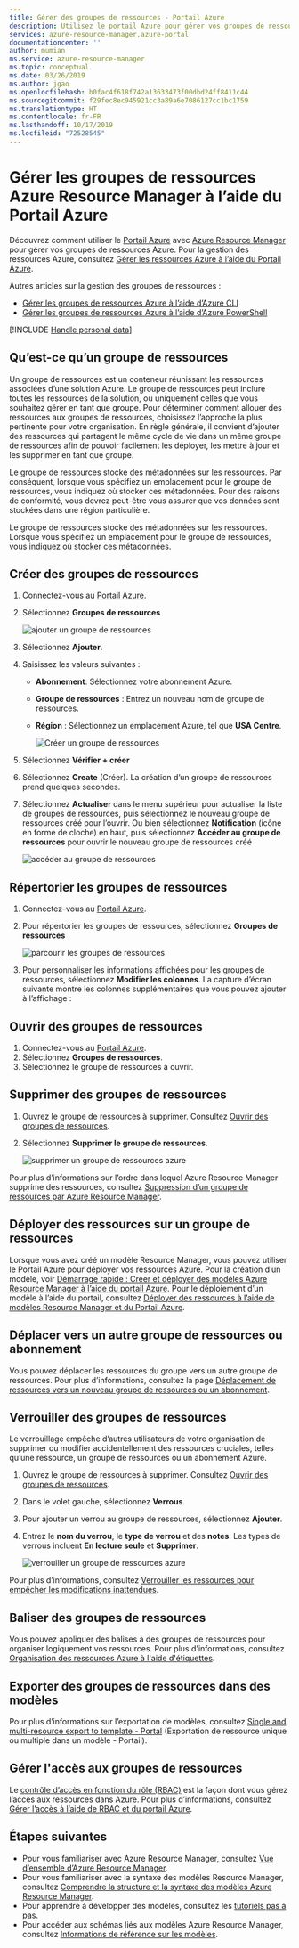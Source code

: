 ```yaml
---
title: Gérer des groupes de ressources - Portail Azure
description: Utilisez le portail Azure pour gérer vos groupes de ressources dans Azure Resource Manager. Montre comment créer, lister et supprimer des groupes de ressources.
services: azure-resource-manager,azure-portal
documentationcenter: ''
author: mumian
ms.service: azure-resource-manager
ms.topic: conceptual
ms.date: 03/26/2019
ms.author: jgao
ms.openlocfilehash: b0fac4f618f742a13633473f00dbd24ff8411c44
ms.sourcegitcommit: f29fec8ec945921cc3a89a6e7086127cc1bc1759
ms.translationtype: HT
ms.contentlocale: fr-FR
ms.lasthandoff: 10/17/2019
ms.locfileid: "72528545"
---
```

# <a name="manage-azure-resource-manager-resource-groups-by-using-the-azure-portal"></a>Gérer les groupes de ressources Azure Resource Manager à l’aide du Portail Azure

Découvrez comment utiliser le [Portail Azure](https://portal.azure.com) avec [Azure Resource Manager](resource-group-overview.md) pour gérer vos groupes de ressources Azure. Pour la gestion des ressources Azure, consultez [Gérer les ressources Azure à l’aide du Portail Azure](./manage-resources-portal.md).

Autres articles sur la gestion des groupes de ressources :

- [Gérer les groupes de ressources Azure à l’aide d’Azure CLI](./manage-resources-cli.md)
- [Gérer les groupes de ressources Azure à l’aide d’Azure PowerShell](./manage-resources-powershell.md)

[!INCLUDE [Handle personal data](../../includes/gdpr-intro-sentence.md)]

## <a name="what-is-a-resource-group"></a>Qu’est-ce qu’un groupe de ressources

Un groupe de ressources est un conteneur réunissant les ressources associées d’une solution Azure. Le groupe de ressources peut inclure toutes les ressources de la solution, ou uniquement celles que vous souhaitez gérer en tant que groupe. Pour déterminer comment allouer des ressources aux groupes de ressources, choisissez l’approche la plus pertinente pour votre organisation. En règle générale, il convient d’ajouter des ressources qui partagent le même cycle de vie dans un même groupe de ressources afin de pouvoir facilement les déployer, les mettre à jour et les supprimer en tant que groupe.

Le groupe de ressources stocke des métadonnées sur les ressources. Par conséquent, lorsque vous spécifiez un emplacement pour le groupe de ressources, vous indiquez où stocker ces métadonnées. Pour des raisons de conformité, vous devrez peut-être vous assurer que vos données sont stockées dans une région particulière.

Le groupe de ressources stocke des métadonnées sur les ressources. Lorsque vous spécifiez un emplacement pour le groupe de ressources, vous indiquez où stocker ces métadonnées.

## <a name="create-resource-groups"></a>Créer des groupes de ressources

1. Connectez-vous au [Portail Azure](https://portal.azure.com).
2. Sélectionnez **Groupes de ressources**

    ![ajouter un groupe de ressources](./media/manage-resource-groups-portal/manage-resource-groups-add-group.png)
3. Sélectionnez **Ajouter**.
4. Saisissez les valeurs suivantes :

   - **Abonnement**: Sélectionnez votre abonnement Azure. 
   - **Groupe de ressources** : Entrez un nouveau nom de groupe de ressources. 
   - **Région** : Sélectionnez un emplacement Azure, tel que **USA Centre**.

     ![Créer un groupe de ressources](./media/manage-resource-groups-portal/manage-resource-groups-create-group.png)
5. Sélectionnez **Vérifier + créer**
6. Sélectionnez **Create** (Créer). La création d’un groupe de ressources prend quelques secondes.
7. Sélectionnez **Actualiser** dans le menu supérieur pour actualiser la liste de groupes de ressources, puis sélectionnez le nouveau groupe de ressources créé pour l’ouvrir. Ou bien sélectionnez **Notification** (icône en forme de cloche) en haut, puis sélectionnez **Accéder au groupe de ressources** pour ouvrir le nouveau groupe de ressources créé

    ![accéder au groupe de ressources](./media/manage-resource-groups-portal/manage-resource-groups-add-group-go-to-resource-group.png)

## <a name="list-resource-groups"></a>Répertorier les groupes de ressources

1. Connectez-vous au [Portail Azure](https://portal.azure.com).
2. Pour répertorier les groupes de ressources, sélectionnez **Groupes de ressources**

    ![parcourir les groupes de ressources](./media/manage-resource-groups-portal/manage-resource-groups-list-groups.png)

3. Pour personnaliser les informations affichées pour les groupes de ressources, sélectionnez **Modifier les colonnes**. La capture d’écran suivante montre les colonnes supplémentaires que vous pouvez ajouter à l’affichage :

## <a name="open-resource-groups"></a>Ouvrir des groupes de ressources

1. Connectez-vous au [Portail Azure](https://portal.azure.com).
2. Sélectionnez **Groupes de ressources**.
3. Sélectionnez le groupe de ressources à ouvrir.

## <a name="delete-resource-groups"></a>Supprimer des groupes de ressources

1. Ouvrez le groupe de ressources à supprimer.  Consultez [Ouvrir des groupes de ressources](#open-resource-groups).
2. Sélectionnez **Supprimer le groupe de ressources**.

    ![supprimer un groupe de ressources azure](./media/manage-resource-groups-portal/delete-group.png)

Pour plus d’informations sur l’ordre dans lequel Azure Resource Manager supprime des ressources, consultez [Suppression d’un groupe de ressources par Azure Resource Manager](./resource-group-delete.md).

## <a name="deploy-resources-to-a-resource-group"></a>Déployer des ressources sur un groupe de ressources

Lorsque vous avez créé un modèle Resource Manager, vous pouvez utiliser le Portail Azure pour déployer vos ressources Azure. Pour la création d’un modèle, voir [Démarrage rapide : Créer et déployer des modèles Azure Resource Manager à l’aide du portail Azure](./resource-manager-quickstart-create-templates-use-the-portal.md). Pour le déploiement d’un modèle à l’aide du portail, consultez [Déployer des ressources à l’aide de modèles Resource Manager et du Portail Azure](resource-group-template-deploy-portal.md).

## <a name="move-to-another-resource-group-or-subscription"></a>Déplacer vers un autre groupe de ressources ou abonnement

Vous pouvez déplacer les ressources du groupe vers un autre groupe de ressources. Pour plus d’informations, consultez la page [Déplacement de ressources vers un nouveau groupe de ressources ou un abonnement](resource-group-move-resources.md).

## <a name="lock-resource-groups"></a>Verrouiller des groupes de ressources

Le verrouillage empêche d’autres utilisateurs de votre organisation de supprimer ou modifier accidentellement des ressources cruciales, telles qu’une ressource, un groupe de ressources ou un abonnement Azure. 

1. Ouvrez le groupe de ressources à supprimer.  Consultez [Ouvrir des groupes de ressources](#open-resource-groups).
2. Dans le volet gauche, sélectionnez **Verrous**.
3. Pour ajouter un verrou au groupe de ressources, sélectionnez **Ajouter**.
4. Entrez le **nom du verrou**, le **type de verrou** et des **notes**. Les types de verrous incluent **En lecture seule** et **Supprimer**.

    ![verrouiller un groupe de ressources azure](./media/manage-resource-groups-portal/manage-resource-groups-add-lock.png)

Pour plus d’informations, consultez [Verrouiller les ressources pour empêcher les modifications inattendues](./resource-group-lock-resources.md).

## <a name="tag-resource-groups"></a>Baliser des groupes de ressources

Vous pouvez appliquer des balises à des groupes de ressources pour organiser logiquement vos ressources. Pour plus d'informations, consultez [Organisation des ressources Azure à l'aide d'étiquettes](./resource-group-using-tags.md#portal).

## <a name="export-resource-groups-to-templates"></a>Exporter des groupes de ressources dans des modèles

Pour plus d’informations sur l’exportation de modèles, consultez [Single and multi-resource export to template - Portal](export-template-portal.md) (Exportation de ressource unique ou multiple dans un modèle - Portail).

## <a name="manage-access-to-resource-groups"></a>Gérer l'accès aux groupes de ressources

Le [contrôle d’accès en fonction du rôle (RBAC)](../role-based-access-control/overview.md) est la façon dont vous gérez l’accès aux ressources dans Azure. Pour plus d’informations, consultez [Gérer l’accès à l’aide de RBAC et du portail Azure](../role-based-access-control/role-assignments-portal.md).

## <a name="next-steps"></a>Étapes suivantes

- Pour vous familiariser avec Azure Resource Manager, consultez [Vue d’ensemble d’Azure Resource Manager](./resource-group-overview.md).
- Pour vous familiariser avec la syntaxe des modèles Resource Manager, consultez [Comprendre la structure et la syntaxe des modèles Azure Resource Manager](./resource-group-authoring-templates.md).
- Pour apprendre à développer des modèles, consultez les [tutoriels pas à pas](/azure/azure-resource-manager/).
- Pour accéder aux schémas liés aux modèles Azure Resource Manager, consultez [Informations de référence sur les modèles](/azure/templates/).